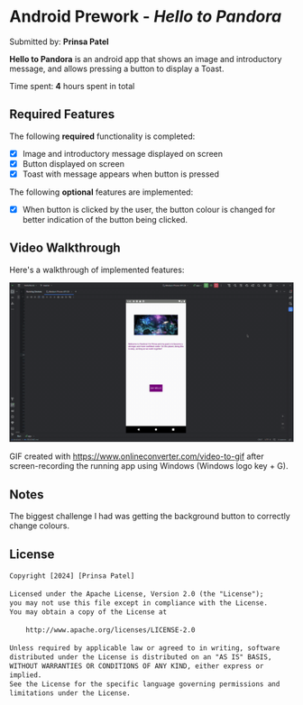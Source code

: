 # Android Prework - *Hello to Pandora*

Submitted by: **Prinsa Patel**

**Hello to Pandora** is an android app that shows an image and introductory message, and allows pressing a button to display a Toast.

Time spent: **4** hours spent in total

## Required Features

The following **required** functionality is completed:

* [X] Image and introductory message displayed on screen
* [X] Button displayed on screen
* [X] Toast with message appears when button is pressed

The following **optional** features are implemented:

* [X] When button is clicked by the user, the button colour is changed for better indication of the button being clicked.

## Video Walkthrough

Here's a walkthrough of implemented features:

<img src='Hello-to-Pandora-GIF.gif' title='Hello to Pandora' width='' alt='Video Walkthrough' />

<!-- Replace this with whatever GIF tool you used! -->
GIF created with https://www.onlineconverter.com/video-to-gif after screen-recording the running app using Windows (Windows logo key + G).

## Notes

The biggest challenge I had was getting the background button to correctly change colours.

## License

    Copyright [2024] [Prinsa Patel]

    Licensed under the Apache License, Version 2.0 (the "License");
    you may not use this file except in compliance with the License.
    You may obtain a copy of the License at

        http://www.apache.org/licenses/LICENSE-2.0

    Unless required by applicable law or agreed to in writing, software
    distributed under the License is distributed on an "AS IS" BASIS,
    WITHOUT WARRANTIES OR CONDITIONS OF ANY KIND, either express or implied.
    See the License for the specific language governing permissions and
    limitations under the License.